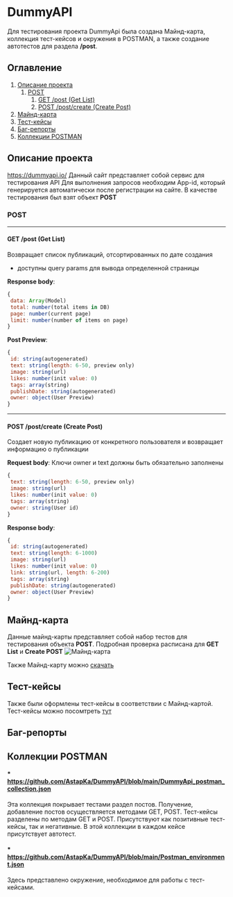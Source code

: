 # DummyAPI
Для тестирования проекта DummyApi была создана Майнд-карта, коллекция тест-кейсов и окружения в POSTMAN, а также создание автотестов для раздела **/post**.

## Оглавление
1. [Описание проекта](#Описание-проекта)
    1. [POST](#POST)
        1. [GET /post (Get List)](#GET-/post)
        2. [POST /post/create (Create Post)](#POST-/post/create)
2. [Майнд-карта](#Майнд-карта)
3. [Тест-кейсы](#Тест-кейсы)
4. [Баг-репорты](#Баг-репорты)
5. [Коллекции POSTMAN](#Коллекции-POSTMAN)

## Описание проекта
https://dummyapi.io/ Данный сайт представляет собой сервис для тестирования API 
Для выполнения запросов необходим App-id, который генерируется автоматически после регистрации на сайте.
В качестве тестирования был взят объект **POST**
### POST
___

#### GET /post (Get List)
Возвращает список публикаций, отсортированных по дате создания
- доступны query params для вывода определенной страницы

**Response body**: 
```js
{
 data: Array(Model)
 total: number(total items in DB)
 page: number(current page)
 limit: number(number of items on page)
}
```
**Post Preview**:
```js
{
 id: string(autogenerated)
 text: string(length: 6-50, preview only)
 image: string(url)
 likes: number(init value: 0)
 tags: array(string)
 publishDate: string(autogenerated)
 owner: object(User Preview)
}
```
___
#### POST /post/create (Create Post)
Создает новую публикацию от конкретного пользователя и возвращает информацию о публикации

**Request body**: 
Ключи owner и text должны быть обязательно заполнены
```js
{
 text: string(length: 6-50, preview only)
 image: string(url)
 likes: number(init value: 0)
 tags: array(string)
 owner: string(User id)
}
```
**Response body**: 
```js
{
 id: string(autogenerated)
 text: string(length: 6-1000)
 image: string(url)
 likes: number(init value: 0)
 link: string(url, length: 6-200)
 tags: array(string)
 publishDate: string(autogenerated)
 owner: object(User Preview)
}
```

## Майнд-карта
Данные майнд-карты представляет собой набор тестов для тестирования объекта **POST**. Подробная проверка расписана для **GET List** и **Create POST**
![Майнд-карта](https://drive.google.com/file/d/17Mrq-Kqr9EOt5U8ba8y-7GCZAqYN6kF7/view?usp=sharing "Майнд-карта")

Также Майнд-карту можно [скачать](https://github.com/AstapKa/DummyAPI/blob/main/DummyApi.xmind)

## Тест-кейсы

Также были офoрмлены тест-кейсы в соответствии с Майнд-картой.
Тест-кейсы можно посомтреть [тут]()

## Баг-репорты

## Коллекции POSTMAN
#### * https://github.com/AstapKa/DummyAPI/blob/main/DummyApi_postman_collection.json 
Эта коллекция покрывает тестами раздел постов. Получение, добавление постов осуществляется методами GET, POST. Тест-кейсы разделены по методам GET и POST. Присутствуют как позитивные тест-кейсы, так и негативные. В этой коллекции в каждом кейсе присутствует автотест.
#### * https://github.com/AstapKa/DummyAPI/blob/main/Postman_environment.json
Здесь представлено окружение, необходимое для работы с тест-кейсами.






